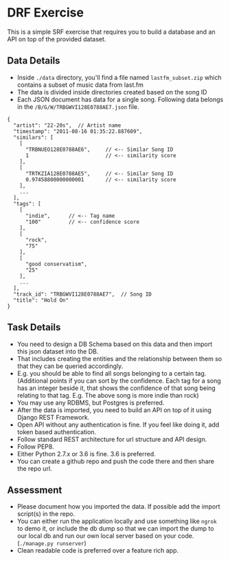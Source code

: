 #  DRF Exercise

This is a simple SRF exercise that requires you to build a database and an API on top of the provided dataset.

## Data Details

 - Inside `./data` directory, you'll find a file named `lastfm_subset.zip` which contains a subset of music data from last.fm
 - The data is divided inside directories created based on the song ID
 - Each JSON document has data for a single song. Following data belongs in the `/B/G/W/TRBGWVI128E0788AE7.json` file.

```
{
  "artist": "22-20s",  // Artist name
  "timestamp": "2011-08-16 01:35:22.887609",
  "similars": [
    [
      "TRBNUEO128E0788AE6",     // <-- Similar Song ID
      1                         // <-- similarity score
    ],
    [
      "TRTKZIA128E0788AE5",     // <-- Similar Song ID
      0.97458800000000001       // <-- similarity score
    ],
    ...
  ],
  "tags": [
    [
      "indie",      // <-- Tag name
      "100"         // <-- confidence score
    ],
    [
      "rock",
      "75"
    ],
    [
      "good conservatism",
      "25"
    ],
    ...
  ],
  "track_id": "TRBGWVI128E0788AE7",  // Song ID
  "title": "Hold On"
}
```

## Task Details

 - You need to design a DB Schema based on this data and then import this json dataset into the DB.
 - That includes creating the entities and the relationship between them so that they can be queried accordingly.
 - E.g. you should be able to find all songs belonging to a certain tag. (Additional points if you can sort by the confidence. Each tag for a song has an integer beside it, that shows the confidence of that song being relating to that tag. E.g. The above song is more indie than rock)
 - You may use any RDBMS, but Postgres is preferred.
 - After the data is imported, you need to build an API on top of it using Django REST Framework.
 - Open API without any authentication is fine. If you feel like doing it, add token based authentication.
 - Follow standard REST architecture for url structure and API design.
 - Follow PEP8.
 - Either Python 2.7.x or 3.6 is fine. 3.6 is preferred.
 - You can create a github repo and push the code there and then share the repo url.

## Assessment

 - Please document how you imported the data. If possible add the import script(s) in the repo.
 - You can either run the application locally and use something like `ngrok` to demo it, or include the db dump so that we can import the dump to our local db and run our own local server based on your code. (`./manage.py runserver`)
 - Clean readable code is preferred over a feature rich app.